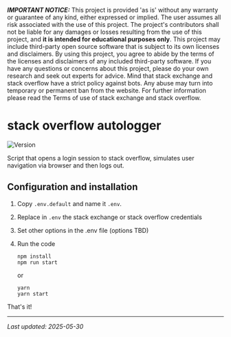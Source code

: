 **_IMPORTANT NOTICE:_** This project is provided 'as is' without any warranty or guarantee of any kind, either expressed or implied. The user assumes all risk associated with the use of this project. The project's contributors shall not be liable for any damages or losses resulting from the use of this project, and **it is intended for educational purposes only**. This project may include third-party open source software that is subject to its own licenses and disclaimers. By using this project, you agree to abide by the terms of the licenses and disclaimers of any included third-party software. If you have any questions or concerns about this project, please do your own research and seek out experts for advice.
Mind that stack exchange and stack overflow have a strict policy against bots. Any abuse may turn into temporary or permanent ban from the website. For further information please read the Terms of use of stack exchange and stack overflow.

# stack overflow autologger

![Version](https://img.shields.io/badge/version-1.0.0-blue)

Script that opens a login session to stack overflow, simulates user navigation via browser and then logs out.

## Configuration and installation

1. Copy `.env.default` and name it `.env`.

2. Replace in `.env` the stack exchange or stack overflow credentials

3. Set other options in the .env file (options TBD)

4. Run the code
   ```shell script
   npm install
   npm run start
   ```
   or
   ```shell script
   yarn
   yarn start
   ```

That's it!

---
*Last updated: 2025-05-30*
